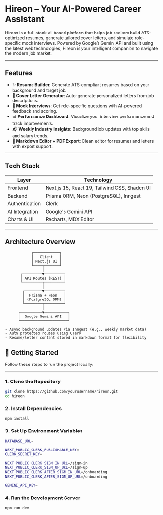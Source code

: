 # Hireon – Your AI-Powered Career Assistant

Hireon is a full-stack AI-based platform that helps job seekers build ATS-optimized resumes, generate tailored cover letters, and simulate role-specific mock interviews. Powered by Google’s Gemini API and built using the latest web technologies, Hireon is your intelligent companion to navigate the modern job market.

---

## Features

- ✨ **Resume Builder**: Generate ATS-compliant resumes based on your background and target job.
- 📄 **Cover Letter Generator**: Auto-generate personalized letters from job descriptions.
- 🎤 **Mock Interviews**: Get role-specific questions with AI-powered feedback and scoring.
- 📊 **Performance Dashboard**: Visualize your interview performance and track improvements.
- 📬 **Weekly Industry Insights**: Background job updates with top skills and salary trends.
- 📝 **Markdown Editor + PDF Export**: Clean editor for resumes and letters with export support.

---

## Tech Stack

| Layer       | Technology                                  |
|-------------|---------------------------------------------|
| Frontend    | Next.js 15, React 19, Tailwind CSS, Shadcn UI |
| Backend     | Prisma ORM, Neon (PostgreSQL), Inngest      |
| Authentication | Clerk                                     |
| AI Integration | Google's Gemini API            |
| Charts & UI | Recharts, MDX Editor                        |

---

## Architecture Overview

```plaintext
            ┌────────────┐
            │   Client   │
            │ Next.js UI │
            └────┬───────┘
                 │
       ┌─────────▼─────────┐
       │ API Routes (REST) │
       └─────────┬─────────┘
                 │
        ┌────────▼─────────┐
        │  Prisma + Neon   │
        │ (PostgreSQL ORM) │
        └────────┬─────────┘
                 │
      ┌──────────▼───────────┐
      │  Google Gemini API   │
      └──────────────────────┘

- Async background updates via Inngest (e.g., weekly market data)
- Auth protected routes using Clerk
- Resume/letter content stored in markdown format for flexibility
```

## 🚀 Getting Started

Follow these steps to run the project locally:

---

### 1. Clone the Repository

```bash
git clone https://github.com/yourusername/hireon.git
cd hireon
```

### 2. Install Dependencies

```bash
npm install
```

### 3. Set Up Environment Variables

```bash
DATABASE_URL=

NEXT_PUBLIC_CLERK_PUBLISHABLE_KEY=
CLERK_SECRET_KEY=

NEXT_PUBLIC_CLERK_SIGN_IN_URL=/sign-in
NEXT_PUBLIC_CLERK_SIGN_UP_URL=/sign-up
NEXT_PUBLIC_CLERK_AFTER_SIGN_IN_URL=/onboarding
NEXT_PUBLIC_CLERK_AFTER_SIGN_UP_URL=/onboarding

GEMINI_API_KEY=
```

### 4. Run the Development Server

```bash
npm run dev
```




